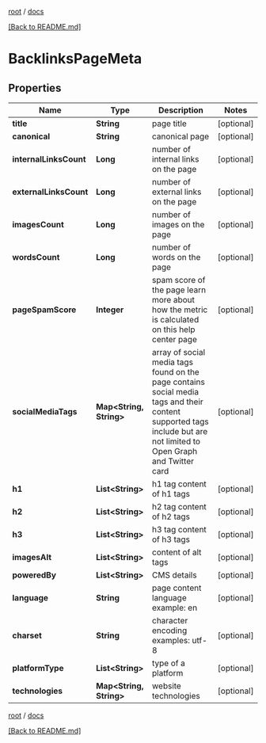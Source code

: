 [root](./../ "root") / [docs](./ "docs")

[[Back to README.md]](./../README.md "[Back to README.md]")

# BacklinksPageMeta

## Properties

| Name | Type | Description | Notes |
|------------ | ------------- | ------------- | -------------|
|**title** | **String** | page title |  [optional] |
|**canonical** | **String** | canonical page |  [optional] |
|**internalLinksCount** | **Long** | number of internal links on the page |  [optional] |
|**externalLinksCount** | **Long** | number of external links on the page |  [optional] |
|**imagesCount** | **Long** | number of images on the page |  [optional] |
|**wordsCount** | **Long** | number of words on the page |  [optional] |
|**pageSpamScore** | **Integer** | spam score of the page learn more about how the metric is calculated on this help center page |  [optional] |
|**socialMediaTags** | **Map&lt;String, String&gt;** | array of social media tags found on the page contains social media tags and their content supported tags include but are not limited to Open Graph and Twitter card |  [optional] |
|**h1** | **List&lt;String&gt;** | h1 tag content of h1 tags |  [optional] |
|**h2** | **List&lt;String&gt;** | h2 tag content of h2 tags |  [optional] |
|**h3** | **List&lt;String&gt;** | h3 tag content of h3 tags |  [optional] |
|**imagesAlt** | **List&lt;String&gt;** | content of alt tags |  [optional] |
|**poweredBy** | **List&lt;String&gt;** | CMS details |  [optional] |
|**language** | **String** | page content language example: en |  [optional] |
|**charset** | **String** | character encoding examples: utf-8 |  [optional] |
|**platformType** | **List&lt;String&gt;** | type of a platform |  [optional] |
|**technologies** | **Map&lt;String, String&gt;** | website technologies |  [optional] |

[root](./../ "root") / [docs](./ "docs")

[[Back to README.md]](./../README.md "[Back to README.md]")